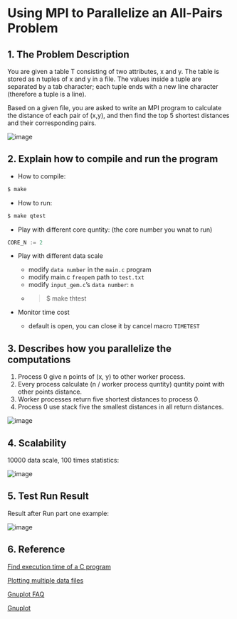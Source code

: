  # Using MPI to Parallelize an All-Pairs Problem
 
 ## 1. The Problem Description
 
  You are given a table T consisting of two attributes, x and y. The table is stored as n tuples of x and y in a file. The values inside a tuple are separated by a tab character; each tuple ends with a new line character (therefore a tuple is a line).

Based on a given file, you are asked to write an MPI program to calculate the distance of each pair of (x,y), and then find the top 5 shortest distances and their corresponding pairs.
 
 ![image](https://user-images.githubusercontent.com/30169115/176693018-f7990c9b-8fe4-4ad1-bd58-2601cc57a1cc.png)

 
## 2. Explain how to compile and run the program

- How to compile:

```c
$ make
```

- How to run:

```c
$ make qtest
```

- Play with different core quntity: (the core number you wnat to run)

```c
CORE_N := 2
```

- Play with different data scale
  - modify `data number` in the `main.c` program
  - modify main.c `freope`n path to `test.txt`
  - modify `input_gem.c`’s `data number`: `n`
  - >$ make thtest

- Monitor time cost
  - default is open, you can close it by cancel macro `TIMETEST`

## 3. Describes how you parallelize the computations
 
1. Process 0 give n points of (x, y) to other worker process.
2. Every process calculate (n / worker process quntity) quntity point with other points distance.
3. Worker processes return five shortest distances to process 0.
4. Process 0 use stack five the smallest distances in all return distances. 
 
![image](https://user-images.githubusercontent.com/30169115/176693593-ab5ed11a-4957-4b73-bf2f-8116ec2b39ed.png)

 
## 4. Scalability

10000 data scale, 100 times statistics:

![image](https://user-images.githubusercontent.com/30169115/176693760-f9302eba-6b8e-427a-97b7-ee0efcb417a5.png)

 
## 5. Test Run Result
 
  Result after Run part one example: 
 
 ![image](https://user-images.githubusercontent.com/30169115/176694058-503152ce-1e14-49da-9eb4-a74e4c8bf324.png)

 
## 6. Reference
[Find execution time of a C program](https://www.techiedelight.com/find-execution-time-c-program/)

[Plotting multiple data files](https://riptutorial.com/gnuplot/example/27408/plotting-multiple-data-files)

[Gnuplot FAQ](http://www.gnuplot.info/faq/index.html#x1-190002.5)

[Gnuplot](https://hackmd.io/@jasonmatobo/Linux_Kernel_Note_2021/%2F%40jasonmatobo%2Fgnuplot)

